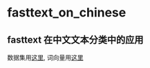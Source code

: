 # fasttext_on_chinese
## fasttext 在中文文本分类中的应用
数据集用[这里](https://pan.baidu.com/s/1F_OWXeDbV5C8D4vwgYVruA),
词向量用[这里](https://pan.baidu.com/s/1dmoRIXR7ELSfZ-o5DUX4ag)